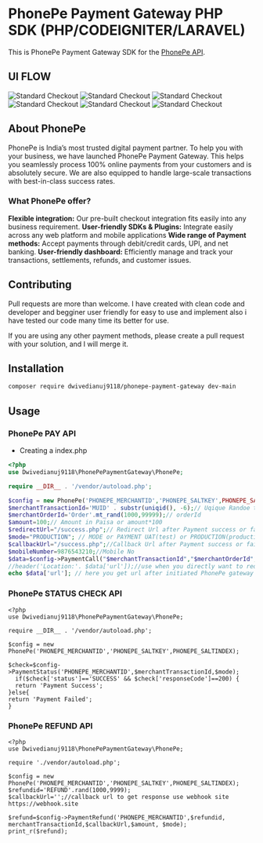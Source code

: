 # PhonePe Payment Gateway PHP SDK (PHP/CODEIGNITER/LARAVEL)
This is PhonePe Payment Gateway SDK for the [PhonePe API](https://developer.phonepe.com/v1/reference/pay-api-1).

## UI FLOW
![Standard Checkout](https://files.readme.io/eb73ec4-Standard_Checkout_Page_-_PhonePe_PG.png)
![Standard Checkout](https://papayacoders.in/wp-content/uploads/2023/10/Screenshot-2023-10-21-at-3.55.45%E2%80%AFPM.png)
![Standard Checkout](https://papayacoders.in/wp-content/uploads/2023/10/Screenshot-2023-10-21-at-3.55.51%E2%80%AFPM.png)
![Standard Checkout](https://papayacoders.in/wp-content/uploads/2023/10/Screenshot-2023-10-21-at-3.55.55%E2%80%AFPM.png)
![Standard Checkout](https://papayacoders.in/wp-content/uploads/2023/10/Screenshot-2023-10-21-at-3.55.59%E2%80%AFPM.png)
![Standard Checkout](https://papayacoders.in/wp-content/uploads/2023/10/Screenshot-2023-10-21-at-3.56.13%E2%80%AFPM.png)


## About PhonePe
PhonePe is India’s most trusted digital payment partner. To help you with your business, we have launched PhonePe Payment Gateway. This helps you seamlessly process 100% online payments from your customers and is absolutely secure. We are also equipped to handle large-scale transactions with best-in-class success rates.

### What PhonePe offer?
**Flexible integration:** Our pre-built checkout integration fits easily into any business requirement.
**User-friendly SDKs & Plugins:**  Integrate easily across any web platform and mobile applications
**Wide range of Payment methods:**  Accept payments through debit/credit cards, UPI, and net banking.
**User-friendly dashboard:**  Efficiently manage and track your transactions, settlements, refunds, and customer issues.
## Contributing
Pull requests are more than welcome. I have created with clean code and developer and begginer user friendly for easy to use and implement also i have tested our code many time its better for use.

If you are using any other payment methods, please create a pull request with your solution, and I will merge it.

## Installation
```bash
composer require dwivedianuj9118/phonepe-payment-gateway dev-main
```

## Usage

### PhonePe PAY API

- Creating a index.php
```php
<?php
use Dwivedianuj9118\PhonePePaymentGateway\PhonePe;

require __DIR__ . '/vendor/autoload.php';

$config = new PhonePe('PHONEPE_MERCHANTID','PHONEPE_SALTKEY',PHONEPE_SALTINDEX);//merchantId,SaltKey,SaltIndex after onboarding PhonePe Payment gateway you will got this.
$merchantTransactionId='MUID' . substr(uniqid(), -6);// Uqique Randoe transcation Id
$merchantOrderId='Order'.mt_rand(1000,99999);// orderId
$amount=100;// Amount in Paisa or amount*100
$redirectUrl="/success.php";// Redirect Url after Payment success or fail
$mode="PRODUCTION"; // MODE or PAYMENT UAT(test) or PRODUCTION(production)
$callbackUrl="/success.php";//Callback Url after Payment success or fail get response
$mobileNumber=9876543210;//Mobile No
$data=$config->PaymentCall("$merchantTransactionId","$merchantOrderId","$amount","$redirectUrl","$callbackUrl","$mobileNumber","$mode");// call function to get response form phonepe like url,msg,status
//header('Location:'. $data['url']);//use when you directly want to redirect to phonepe gateway
echo $data['url']; // here you get url after initiated PhonePe gateway

```

### PhonePe STATUS CHECK API

```
<?php
use Dwivedianuj9118\PhonePePaymentGateway\PhonePe;

require __DIR__ . '/vendor/autoload.php';

$config = new PhonePe('PHONEPE_MERCHANTID','PHONEPE_SALTKEY',PHONEPE_SALTINDEX);

$check=$config->PaymentStatus('PHONEPE_MERCHANTID',$merchantTransactionId,$mode);
  if($check['status']=='SUCCESS' && $check['responseCode']==200) {
  return 'Payment Success';
}else{
return 'Payment Failed';
}
```
### PhonePe REFUND API

```
<?php
use Dwivedianuj9118\PhonePePaymentGateway\PhonePe;

require './vendor/autoload.php';

$config = new PhonePe('PHONEPE_MERCHANTID','PHONEPE_SALTKEY',PHONEPE_SALTINDEX);
$refundid='REFUND'.rand(1000,9999);
$callbackUrl='';//callback url to get response use webhook site https://webhook.site

$refund=$config->PaymentRefund('PHONEPE_MERCHANTID',$refundid, merchantTransactionId,$callbackUrl,$amount, $mode);
print_r($refund);

```
